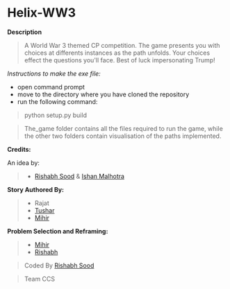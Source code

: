 # Helix-WW3
**Description**
> A World War 3 themed CP competition. The game presents you with choices at differents instances as the path unfolds. Your choices 
effect the questions you'll face. Best of luck impersonating Trump!

*Instructions to make the exe file:*
- open command prompt
- move to the directory where you have cloned the repository
- run the following command:
> python setup.py build

> The_game folder contains all the files required to run the game, while the other two folders contain visualisation of the paths implemented.

**Credits:**

An idea by:
> - [Rishabh Sood](https://github.com/RishabhSood) & [Ishan Malhotra](https://github.com/Ishan0203)

**Story Authored By:**

> - Rajat 
> - [Tushar](https://github.com/Sherlot)
> - [Mihir](https://github.com/AulonSal)

**Problem Selection and Reframing:**
> - [Mihir](https://github.com/AulonSal)
> - [Rishabh](https://github.com/RishabhSood)


>Coded By [Rishabh Sood](https://github.com/RishabhSood)

>Team CCS
